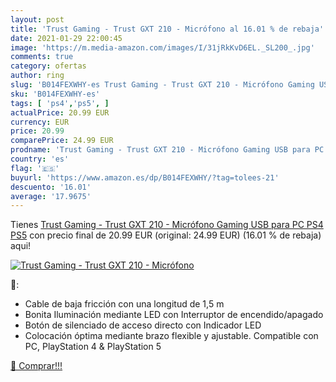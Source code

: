 ```yaml
---
layout: post
title: 'Trust Gaming - Trust GXT 210 - Micrófono al 16.01 % de rebaja'
date: 2021-01-29 22:00:45
image: 'https://m.media-amazon.com/images/I/31jRkKvD6EL._SL200_.jpg'
comments: true
category: ofertas
author: ring
slug: 'B014FEXWHY-es Trust Gaming - Trust GXT 210 - Micrófono Gaming USB para...'
sku: 'B014FEXWHY-es'
tags: [ 'ps4','ps5', ]
actualPrice: 20.99 EUR
currency: EUR
price: 20.99
comparePrice: 24.99 EUR
prodname: 'Trust Gaming - Trust GXT 210 - Micrófono Gaming USB para PC  PS4  PS5'
country: 'es'
flag: '🇪🇸'
buyurl: 'https://www.amazon.es/dp/B014FEXWHY/?tag=tolees-21'
descuento: '16.01'
average: '17.9675'
---
```


Tienes [Trust Gaming - Trust GXT 210 - Micrófono Gaming USB para PC  PS4  PS5](https://www.amazon.es/dp/B014FEXWHY/?tag=tolees-21) con precio final de  20.99 EUR (original: 24.99 EUR) (16.01 %  de rebaja) aqui!

[![Trust Gaming - Trust GXT 210 - Micrófono](https://m.media-amazon.com/images/I/31jRkKvD6EL._SL200_.jpg)](https://www.amazon.es/dp/B014FEXWHY/?tag=tolees-21)

🔎:

- Cable de baja fricción con una longitud de 1,5 m
- Bonita Iluminación mediante LED con Interruptor de encendido/apagado
- Botón de silenciado de acceso directo con Indicador LED
- Colocación óptima mediante brazo flexible y ajustable. Compatible con PC, PlayStation 4 & PlayStation 5

[🛒 Comprar!!!](https://www.amazon.es/dp/B014FEXWHY/?tag=tolees-21)
